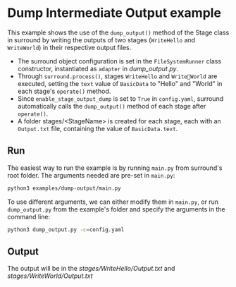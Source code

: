 # Dump Intermediate Output example
This example shows the use of the `dump_output()` method of the Stage class in surround by writing the outputs of two stages
(`WriteHello` and `WriteWorld`) in their respective output files.

- The surround object configuration is set in the `FileSystemRunner` class constructor, instantiated as `adapter` in *dump_output.py*.
- Through `surround.process()`, stages `WriteHello` and `WriteWorld` are executed, setting the `text` value of `BasicData` to 
 \"Hello\" and \"World\" in each stage's `operate()` method.
- Since `enable_stage_output_dump` is set to `True` in `config.yaml`, surround automatically calls the `dump_output()` 
method of each stage after `operate()`. 
- A folder stages/\<StageName\> is created for each stage, each with an `Output.txt` file, containing the value of `BasicData.text`.  
 


## Run
The easiest way to run the example is by running `main.py` from surround's root folder. The arguments needed are pre-set in `main.py`:
```bash
python3 examples/dump-output/main.py
 ```
To use different arguments, we can either modify them in `main.py`, or run `dump_output.py` from the example's folder and specify 
the arguments in the command line: 

```bash
python3 dump_output.py -c=config.yaml
```
## Output
The output will be in the *stages/WriteHello/Output.txt* and *stages/WriteWorld/Output.txt*
